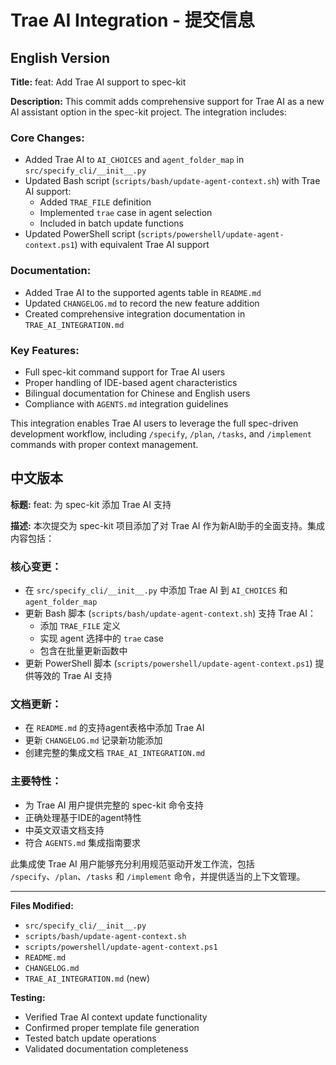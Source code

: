 # Trae AI Integration - 提交信息

## English Version

**Title:** feat: Add Trae AI support to spec-kit

**Description:**
This commit adds comprehensive support for Trae AI as a new AI assistant option in the spec-kit project. The integration includes:

### Core Changes:
- Added Trae AI to `AI_CHOICES` and `agent_folder_map` in `src/specify_cli/__init__.py`
- Updated Bash script (`scripts/bash/update-agent-context.sh`) with Trae AI support:
  - Added `TRAE_FILE` definition
  - Implemented `trae` case in agent selection
  - Included in batch update functions
- Updated PowerShell script (`scripts/powershell/update-agent-context.ps1`) with equivalent Trae AI support

### Documentation:
- Added Trae AI to the supported agents table in `README.md`
- Updated `CHANGELOG.md` to record the new feature addition
- Created comprehensive integration documentation in `TRAE_AI_INTEGRATION.md`

### Key Features:
- Full spec-kit command support for Trae AI users
- Proper handling of IDE-based agent characteristics
- Bilingual documentation for Chinese and English users
- Compliance with `AGENTS.md` integration guidelines

This integration enables Trae AI users to leverage the full spec-driven development workflow, including `/specify`, `/plan`, `/tasks`, and `/implement` commands with proper context management.

## 中文版本

**标题:** feat: 为 spec-kit 添加 Trae AI 支持

**描述:**
本次提交为 spec-kit 项目添加了对 Trae AI 作为新AI助手的全面支持。集成内容包括：

### 核心变更：
- 在 `src/specify_cli/__init__.py` 中添加 Trae AI 到 `AI_CHOICES` 和 `agent_folder_map`
- 更新 Bash 脚本 (`scripts/bash/update-agent-context.sh`) 支持 Trae AI：
  - 添加 `TRAE_FILE` 定义
  - 实现 agent 选择中的 `trae` case
  - 包含在批量更新函数中
- 更新 PowerShell 脚本 (`scripts/powershell/update-agent-context.ps1`) 提供等效的 Trae AI 支持

### 文档更新：
- 在 `README.md` 的支持agent表格中添加 Trae AI
- 更新 `CHANGELOG.md` 记录新功能添加
- 创建完整的集成文档 `TRAE_AI_INTEGRATION.md`

### 主要特性：
- 为 Trae AI 用户提供完整的 spec-kit 命令支持
- 正确处理基于IDE的agent特性
- 中英文双语文档支持
- 符合 `AGENTS.md` 集成指南要求

此集成使 Trae AI 用户能够充分利用规范驱动开发工作流，包括 `/specify`、`/plan`、`/tasks` 和 `/implement` 命令，并提供适当的上下文管理。

---

**Files Modified:**
- `src/specify_cli/__init__.py`
- `scripts/bash/update-agent-context.sh`
- `scripts/powershell/update-agent-context.ps1`
- `README.md`
- `CHANGELOG.md`
- `TRAE_AI_INTEGRATION.md` (new)

**Testing:**
- Verified Trae AI context update functionality
- Confirmed proper template file generation
- Tested batch update operations
- Validated documentation completeness